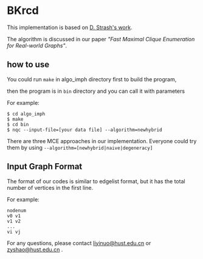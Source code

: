 # BKrcd

This implementation is based on [D. Strash's work](https://github.com/darrenstrash/quick-cliques).

The algorithm is discussed in our paper *"Fast Maximal Clique Enumeration for Real-world Graphs"*.

## how to use

You could run `make` in algo\_imph directory first to build the program,

then the program is in `bin` directory and you can call it with parameters

For example:

```shell
$ cd algo_imph
$ make
$ cd bin
$ nqc --input-file=[your data file] --algorithm=newhybrid
```

There are three MCE approaches in our implementation. Everyone could try them by using `--algorithm=[newhybrid|naive|degeneracy]`

## Input Graph Format

The format of our codes is similar to edgelist format, but it has the total number of vertices in the first line.

For example:

```shell
nodenum
v0 v1
v1 v2
...
vi vj

```

For any questions, please contact liyinuo@hust.edu.cn or zyshao@hust.edu.cn .

